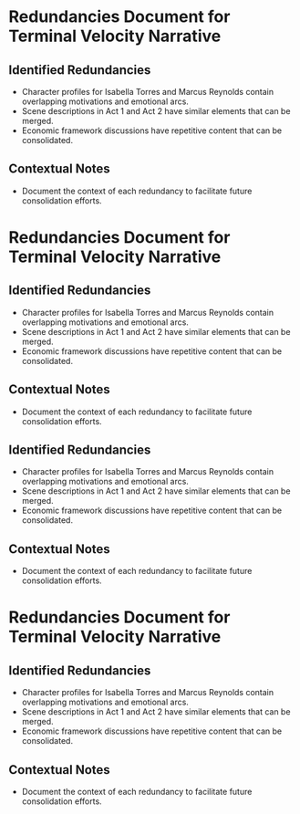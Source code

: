 # Redundancies Document for Terminal Velocity Narrative

## Identified Redundancies
- Character profiles for Isabella Torres and Marcus Reynolds contain overlapping motivations and emotional arcs.
- Scene descriptions in Act 1 and Act 2 have similar elements that can be merged.
- Economic framework discussions have repetitive content that can be consolidated.

## Contextual Notes
- Document the context of each redundancy to facilitate future consolidation efforts.
# Redundancies Document for Terminal Velocity Narrative

## Identified Redundancies
- Character profiles for Isabella Torres and Marcus Reynolds contain overlapping motivations and emotional arcs.
- Scene descriptions in Act 1 and Act 2 have similar elements that can be merged.
- Economic framework discussions have repetitive content that can be consolidated.

## Contextual Notes
- Document the context of each redundancy to facilitate future consolidation efforts.
## Identified Redundancies
- Character profiles for Isabella Torres and Marcus Reynolds contain overlapping motivations and emotional arcs.
- Scene descriptions in Act 1 and Act 2 have similar elements that can be merged.
- Economic framework discussions have repetitive content that can be consolidated.

## Contextual Notes
- Document the context of each redundancy to facilitate future consolidation efforts.
# Redundancies Document for Terminal Velocity Narrative

## Identified Redundancies
- Character profiles for Isabella Torres and Marcus Reynolds contain overlapping motivations and emotional arcs.
- Scene descriptions in Act 1 and Act 2 have similar elements that can be merged.
- Economic framework discussions have repetitive content that can be consolidated.

## Contextual Notes
- Document the context of each redundancy to facilitate future consolidation efforts.
